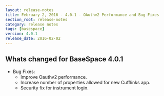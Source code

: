 ```yaml
---
layout: release-notes
title: February 2, 2016 - 4.0.1 - OAuthv2 Performance and Bug Fixes
section_root: release-notes
category: release notes
tags: [basespace]
version: 4.0.1
release_date: 2016-02-02
---
```


## Whats changed for BaseSpace 4.0.1

- Bug Fixes:
	- Improve Oauthv2 performance.
	- Increase number of properties allowed for new Cufflinks app.
	- Security fix for instrument login.
